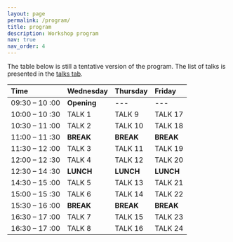 ```yaml
---
layout: page
permalink: /program/
title: program
description: Workshop program
nav: true
nav_order: 4
---
```


The table below is still a tentative version of the program. The list of talks is presented in the [talks tab](https://jfqi2023.github.io/talks/).


| Time  |Wednesday  |Thursday|Friday  |
|:----|:------|:------|:------|
|09:30 – 10 :00|**Opening**|	--- |---|
|10:00 – 10 :30|	TALK 1|	TALK 9 |	TALK 17|
|10:30 – 11 :00|	TALK 2|	TALK 10|	TALK 18|
|11:00 – 11 :30|	**BREAK** | **BREAK**  |**BREAK**  |	
|11:30 – 12 :00|	TALK 3|	TALK 11|	TALK 19|
|12:00 – 12 :30|	TALK 4|	TALK 12|	TALK 20|
|12:30 – 14 :30|	**LUNCH** |	**LUNCH**  |**LUNCH** |	
|14:30 – 15 :00|	TALK 5|	TALK 13|	TALK 21|
|15:00 – 15 :30|	TALK 6|	TALK 14|	TALK 22|
|15:30 – 16 :00|		**BREAK** | **BREAK**  |**BREAK**  |	
|16:30 – 17 :00|	TALK 7|	TALK 15|	TALK 23|
|16:30 – 17 :00|	TALK 8|	TALK 16|	TALK 24|

